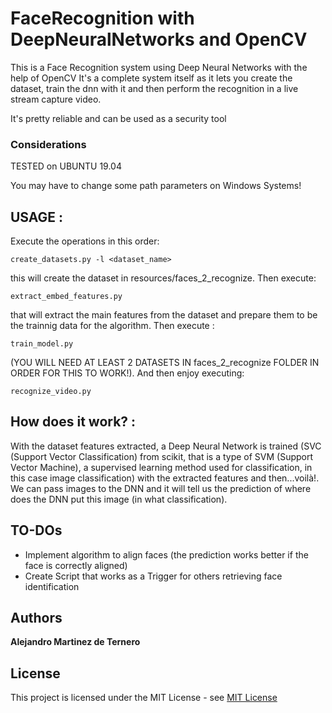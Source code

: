 # FaceRecognition with DeepNeuralNetworks and OpenCV
This is a Face Recognition system using Deep Neural Networks with the help of OpenCV
It's a complete system itself as it lets you create the dataset, train the dnn with it and then perform the recognition in a live stream capture video.

It's pretty reliable and can be used as a security tool

### Considerations

TESTED on UBUNTU 19.04

You may have to change some path parameters on Windows Systems!

## USAGE :

Execute the operations in this order:
```
create_datasets.py -l <dataset_name> 
```
this will create the dataset in resources/faces_2_recognize. Then execute:

```
extract_embed_features.py
```
that will extract the main features from the dataset and prepare them to be the trainnig data for the algorithm.
Then execute :
```
train_model.py
```
(YOU WILL NEED AT LEAST 2 DATASETS IN faces_2_recognize FOLDER IN ORDER FOR THIS TO WORK!).
And then enjoy executing:

```
recognize_video.py 
```
## How does it work? :

With the dataset features extracted, a Deep Neural Network is trained (SVC (Support Vector Classification) from scikit, that is a type of SVM (Support Vector Machine), a supervised learning method used for classification, in this case image classification) with the extracted features and then...voilà!.
We can pass images to the DNN and it will tell us the prediction of where does the DNN put this image (in what classification).

## TO-DOs

* Implement algorithm to align faces (the prediction works better if the face is correctly aligned)
* Create Script that works as a Trigger for others retrieving face identification
## Authors

**Alejandro Martinez de Ternero** 


## License

This project is licensed under the MIT License - see [MIT License](https://opensource.org/licenses/mit-license.php) 

